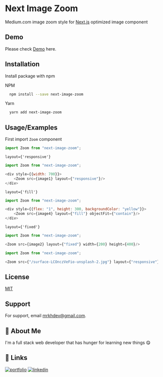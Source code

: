 
# Next Image Zoom

Medium.com image zoom style for [Next.js](https://nextjs.org) optimized image component


## Demo

Please check [Demo](https://next-image-zoom.vercel.app/) here.


## Installation

Install package with npm

NPM

```bash
  npm install --save next-image-zoom
```

Yarn

```bash
  yarn add next-image-zoom
```

## Usage/Examples

First import `Zoom` component

```javascript
import Zoom from "next-image-zoom";
```


`layout={'responsive'}`

```javascript
import Zoom from "next-image-zoom";

<div style={{width: 700}}>
    <Zoom src={image1} layout={"responsive"}/>
</div>
```

`layout={'fill'}`

```javascript
import Zoom from "next-image-zoom";

<div style={{flex: "1", height: 300, backgroundColor: "yellow"}}>
    <Zoom src={image4} layout={"fill"} objectFit={"contain"}/>
</div>
```

`layout={'fixed'}`


```javascript
import Zoom from "next-image-zoom";

<Zoom src={image2} layout={"fixed"} width={200} height={400}/>
```

```javascript
import Zoom from "next-image-zoom";

<Zoom src={"/surface-LCOnczVeFio-unsplash-2.jpg"} layout={"responsive"} width={800} height={500}/>
```
## License

[MIT](https://choosealicense.com/licenses/mit/)


## Support

For support, email mrkhdev@gmail.com.

## 🚀 About Me
I'm a full stack web developer that has hunger for learning new things 😋


## 🔗 Links
[![portfolio](https://img.shields.io/badge/my_portfolio-000?style=for-the-badge&logo=ko-fi&logoColor=white)](https://mrkhosravian.ir/)
[![linkedin](https://img.shields.io/badge/linkedin-0A66C2?style=for-the-badge&logo=linkedin&logoColor=white)](https://www.linkedin.com/in/mrkhosravian/)

